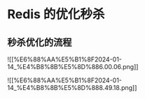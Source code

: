 # Redis 的优化秒杀

## 秒杀优化的流程

![[%E6%88%AA%E5%B1%8F2024-01-14_%E4%B8%8B%E5%8D%886.00.06.png]]

  

![[%E6%88%AA%E5%B1%8F2024-01-14_%E4%B8%8B%E5%8D%888.49.18.png]]